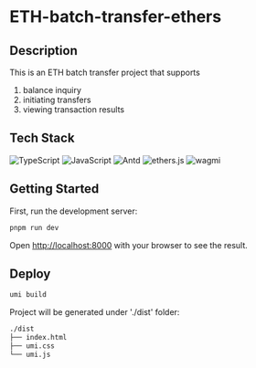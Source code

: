 # ETH-batch-transfer-ethers

## Description
This is an ETH batch transfer project that supports 
1. balance inquiry
2. initiating transfers
3. viewing transaction results

## Tech Stack
![TypeScript](https://img.shields.io/badge/TypeScript-007ACC?style=for-the-badge&logo=typescript&logoColor=white)
![JavaScript](https://img.shields.io/badge/JavaScript-F7DF1E?style=for-the-badge&logo=javascript&logoColor=black)
![Antd](https://img.shields.io/badge/AntDesign-0170FE?style=for-the-badge&logo=antdesign&logoColor=black)
![ethers.js](https://img.shields.io/badge/Ethersjs-2535A0?style=for-the-badge&logo=ethers&logoColor=white)
![wagmi](https://img.shields.io/badge/wagmi-000000?style=for-the-badge&logo=wagmi&logoColor=white)


## Getting Started
First, run the development server:
```bash
pnpm run dev
```
Open [http://localhost:8000](http://localhost:8000) with your browser to see the result.

## Deploy
```bash
umi build
```
Project will be generated under './dist' folder:
```bash
./dist
├── index.html
├── umi.css
└── umi.js
```